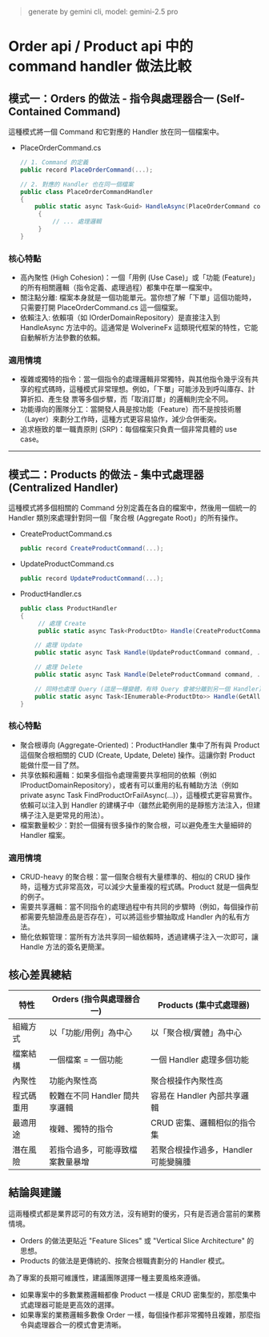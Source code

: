 ﻿> generate by gemini cli, model: gemini-2.5 pro

# Order api / Product api 中的 command handler 做法比較

## 模式一：Orders 的做法 - 指令與處理器合一 (Self-Contained Command)

這種模式將一個 Command 和它對應的 Handler 放在同一個檔案中。

- PlaceOrderCommand.cs
    ```csharp
    // 1. Command 的定義
    public record PlaceOrderCommand(...);

    // 2. 對應的 Handler 也在同一個檔案
    public class PlaceOrderCommandHandler
    {
        public static async Task<Guid> HandleAsync(PlaceOrderCommand command, ...)
         {
             // ... 處理邏輯
         }
    }
    ```

### 核心特點

* 高內聚性 (High Cohesion)：一個「用例 (Use Case)」或「功能 (Feature)」的所有相關邏輯（指令定義、處理過程）都集中在單一檔案中。
* 關注點分離: 檔案本身就是一個功能單元。當你想了解「下單」這個功能時，只需要打開 PlaceOrderCommand.cs 這一個檔案。
* 依賴注入: 依賴項（如 IOrderDomainRepository）是直接注入到 HandleAsync 方法中的。這通常是 WolverineFx 這類現代框架的特性，它能自動解析方法參數的依賴。

### 適用情境

* 複雜或獨特的指令：當一個指令的處理邏輯非常獨特，與其他指令幾乎沒有共享的程式碼時，這種模式非常理想。例如，「下單」可能涉及到呼叫庫存、計算折扣、產生發 票等多個步驟，而「取消訂單」的邏輯則完全不同。
* 功能導向的團隊分工：當開發人員是按功能（Feature）而不是按技術層（Layer）來劃分工作時，這種方式更容易協作，減少合併衝突。
* 追求極致的單一職責原則 (SRP)：每個檔案只負責一個非常具體的 use case。

---

## 模式二：Products 的做法 - 集中式處理器 (Centralized Handler)

這種模式將多個相關的 Command 分別定義在各自的檔案中，然後用一個統一的 Handler 類別來處理針對同一個「聚合根 (Aggregate Root)」的所有操作。

- CreateProductCommand.cs
    ```csharp
    public record CreateProductCommand(...);
    ```
- UpdateProductCommand.cs
    ```csharp
    public record UpdateProductCommand(...);
    ```
- ProductHandler.cs
    ```csharp
    public class ProductHandler
    {
         // 處理 Create
         public static async Task<ProductDto> Handle(CreateProductCommand command, ...) { ... }

        // 處理 Update
        public static async Task Handle(UpdateProductCommand command, ...) { ... }

        // 處理 Delete
        public static async Task Handle(DeleteProductCommand command, ...) { ... }

        // 同時也處理 Query (這是一種變體，有時 Query 會被分離到另一個 Handler)
        public static async Task<IEnumerable<ProductDto>> Handle(GetAllProductsQuery query, ...) { ... }
    }
    ```

### 核心特點

* 聚合根導向 (Aggregate-Oriented)：ProductHandler 集中了所有與 Product 這個聚合根相關的 CUD (Create, Update, Delete) 操作。這讓你對 Product 能做什麼一目了然。
* 共享依賴和邏輯：如果多個指令處理需要共享相同的依賴（例如 IProductDomainRepository），或者有可以重用的私有輔助方法（例如 private async Task<Product> FindProductOrFailAsync(...)），這種模式更容易實作。依賴可以注入到 Handler 的建構子中（雖然此範例用的是靜態方法注入，但建構子注入是更常見的用法）。
* 檔案數量較少：對於一個擁有很多操作的聚合根，可以避免產生大量細碎的 Handler 檔案。

### 適用情境

* CRUD-heavy 的聚合根：當一個聚合根有大量標準的、相似的 CRUD 操作時，這種方式非常高效，可以減少大量重複的程式碼。Product 就是一個典型的例子。
* 需要共享邏輯：當不同指令的處理過程中有共同的步驟時（例如，每個操作前都需要先驗證產品是否存在），可以將這些步驟抽取成 Handler 內的私有方法。
* 簡化依賴管理：當所有方法共享同一組依賴時，透過建構子注入一次即可，讓 Handle 方法的簽名更簡潔。

## 核心差異總結

| 特性    | Orders (指令與處理器合一)   | Products (集中式處理器)      |
|-------|---------------------|------------------------|
| 組織方式  | 以「功能/用例」為中心         | 以「聚合根/實體」為中心           |
| 檔案結構  | 一個檔案 = 一個功能         | 一個 Handler 處理多個功能      |
| 內聚性   | 功能內聚性高              | 聚合根操作內聚性高              |
| 程式碼重用 | 較難在不同 Handler 間共享邏輯 | 容易在 Handler 內部共享邏輯     |
| 最適用途  | 複雜、獨特的指令            | CRUD 密集、邏輯相似的指令集       |
| 潛在風險  | 若指令過多，可能導致檔案數量暴增    | 若聚合根操作過多，Handler 可能變臃腫 |

## 結論與建議

這兩種模式都是業界認可的有效方法，沒有絕對的優劣，只有是否適合當前的業務情境。

* Orders 的做法更貼近 "Feature Slices" 或 "Vertical Slice Architecture" 的思想。
* Products 的做法是更傳統的、按聚合根職責劃分的 Handler 模式。

為了專案的長期可維護性，建議團隊選擇一種主要風格來遵循。

* 如果專案中的多數業務邏輯都像 Product 一樣是 CRUD 密集型的，那麼集中式處理器可能是更高效的選擇。
* 如果專案的業務邏輯多數像 Order 一樣，每個操作都非常獨特且複雜，那麼指令與處理器合一的模式會更清晰。